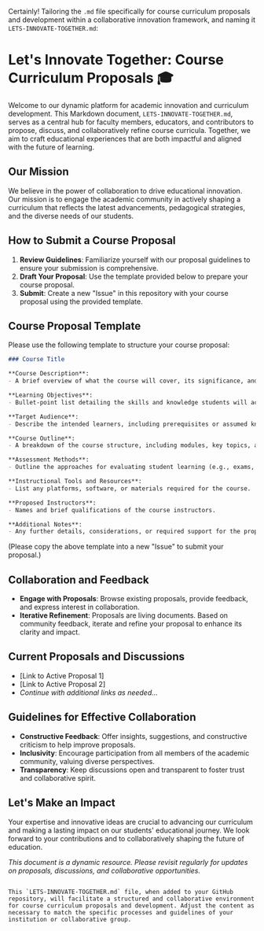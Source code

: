Certainly! Tailoring the `.md` file specifically for course curriculum proposals and development within a collaborative innovation framework, and naming it `LETS-INNOVATE-TOGETHER.md`:

# Let's Innovate Together: Course Curriculum Proposals 🎓

Welcome to our dynamic platform for academic innovation and curriculum development. This Markdown document, `LETS-INNOVATE-TOGETHER.md`, serves as a central hub for faculty members, educators, and contributors to propose, discuss, and collaboratively refine course curricula. Together, we aim to craft educational experiences that are both impactful and aligned with the future of learning.

## Our Mission

We believe in the power of collaboration to drive educational innovation. Our mission is to engage the academic community in actively shaping a curriculum that reflects the latest advancements, pedagogical strategies, and the diverse needs of our students.

## How to Submit a Course Proposal

1. **Review Guidelines**: Familiarize yourself with our proposal guidelines to ensure your submission is comprehensive.
2. **Draft Your Proposal**: Use the template provided below to prepare your course proposal.
3. **Submit**: Create a new "Issue" in this repository with your course proposal using the provided template.

## Course Proposal Template

Please use the following template to structure your course proposal:

```markdown
### Course Title

**Course Description**:
- A brief overview of what the course will cover, its significance, and learning goals.

**Learning Objectives**:
- Bullet-point list detailing the skills and knowledge students will acquire.

**Target Audience**:
- Describe the intended learners, including prerequisites or assumed knowledge.

**Course Outline**:
- A breakdown of the course structure, including modules, key topics, and any special projects or activities.

**Assessment Methods**:
- Outline the approaches for evaluating student learning (e.g., exams, projects, participation).

**Instructional Tools and Resources**:
- List any platforms, software, or materials required for the course.

**Proposed Instructors**:
- Names and brief qualifications of the course instructors.

**Additional Notes**:
- Any further details, considerations, or required support for the proposal.
```

(Please copy the above template into a new "Issue" to submit your proposal.)

## Collaboration and Feedback

- **Engage with Proposals**: Browse existing proposals, provide feedback, and express interest in collaboration.
- **Iterative Refinement**: Proposals are living documents. Based on community feedback, iterate and refine your proposal to enhance its clarity and impact.

## Current Proposals and Discussions

- [Link to Active Proposal 1]
- [Link to Active Proposal 2]
- *Continue with additional links as needed...*

## Guidelines for Effective Collaboration

- **Constructive Feedback**: Offer insights, suggestions, and constructive criticism to help improve proposals.
- **Inclusivity**: Encourage participation from all members of the academic community, valuing diverse perspectives.
- **Transparency**: Keep discussions open and transparent to foster trust and collaborative spirit.

## Let's Make an Impact

Your expertise and innovative ideas are crucial to advancing our curriculum and making a lasting impact on our students' educational journey. We look forward to your contributions and to collaboratively shaping the future of education.

*This document is a dynamic resource. Please revisit regularly for updates on proposals, discussions, and collaborative opportunities.*
```

This `LETS-INNOVATE-TOGETHER.md` file, when added to your GitHub repository, will facilitate a structured and collaborative environment for course curriculum proposals and development. Adjust the content as necessary to match the specific processes and guidelines of your institution or collaborative group.

